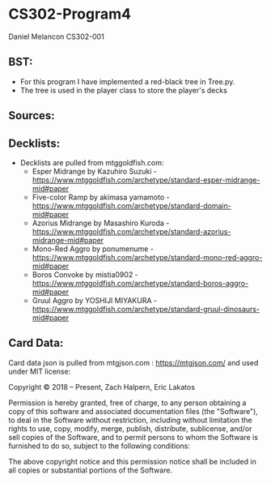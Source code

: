 # CS302-Program4
Daniel Melancon
CS302-001


## BST:
* For this program I have implemented a red-black tree in Tree.py. 
* The tree is used in the player class to store the player's decks

## Sources: 

## Decklists:
* Decklists are pulled from mtggoldfish.com:
    * Esper Midrange    by Kazuhiro Suzuki   -https://www.mtggoldfish.com/archetype/standard-esper-midrange-mid#paper
    * Five-color Ramp   by akimasa yamamoto  -https://www.mtggoldfish.com/archetype/standard-domain-mid#paper
    * Azorius Midrange  by Masashiro Kuroda  -https://www.mtggoldfish.com/archetype/standard-azorius-midrange-mid#paper
    * Mono-Red Aggro    by ponumenume        -https://www.mtggoldfish.com/archetype/standard-mono-red-aggro-mid#paper
    * Boros Convoke     by mistia0902        -https://www.mtggoldfish.com/archetype/standard-boros-aggro-mid#paper
    * Gruul Aggro       by YOSHIJI MIYAKURA  -https://www.mtggoldfish.com/archetype/standard-gruul-dinosaurs-mid#paper
 

## Card Data: 
Card data json is pulled from mtgjson.com : https://mtgjson.com/ and used under MIT license:

Copyright © 2018 – Present, Zach Halpern, Eric Lakatos

Permission is hereby granted, free of charge, to any person obtaining a copy of this software and associated documentation files (the "Software"), to deal in the Software without restriction, including without limitation the rights to use, copy, modify, merge, publish, distribute, sublicense, and/or sell copies of the Software, and to permit persons to whom the Software is furnished to do so, subject to the following conditions:

The above copyright notice and this permission notice shall be included in all copies or substantial portions of the Software.